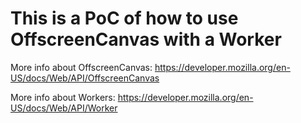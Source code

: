 # This is a PoC of how to use OffscreenCanvas with a Worker

More info about OffscreenCanvas: https://developer.mozilla.org/en-US/docs/Web/API/OffscreenCanvas

More info about Workers: https://developer.mozilla.org/en-US/docs/Web/API/Worker